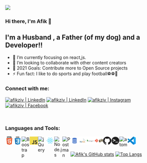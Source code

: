 ![](https://komarev.com/ghpvc/?username=afikziv)

### Hi there, I'm Afik  👋


## I'm a Husband , a Father (of my dog) and a Developer!!

- 🌱 I’m currently focusing on react,js.
- 👯 I’m looking to collaborate with other content creators
- 🥅 2021 Goals: Contribute more to Open Source projects
- ⚡ Fun fact: I like to do sports and play football⚽️⚽️🚩

### Connect with me:

[<img align="center" alt="afikziv | LinkedIn" width="22px" src="https://cdn.jsdelivr.net/npm/simple-icons@v3/icons/gmail.svg" />][gmail]
[<img align="center" alt="afikziv | LinkedIn" width="22px" src="https://cdn.jsdelivr.net/npm/simple-icons@v3/icons/linkedin.svg" />][linkedin]
[<img align="center" alt="afikziv | Instagram" width="22px" src="https://cdn.jsdelivr.net/npm/simple-icons@v3/icons/instagram.svg" />][instagram]
[<img align="center" alt="afikziv | Facebook" width="22px" src="https://cdn.jsdelivr.net/npm/simple-icons@v3/icons/facebook.svg" />][facebook]

<br />

### Languages and Tools:

<img align="left" alt="HTML5" width="26px" src="https://raw.githubusercontent.com/github/explore/80688e429a7d4ef2fca1e82350fe8e3517d3494d/topics/html/html.png"/>

<img align="left" alt="CSS3" width="26px" src="https://raw.githubusercontent.com/github/explore/80688e429a7d4ef2fca1e82350fe8e3517d3494d/topics/css/css.png">

<img align="left" alt="Boostrap" width="26px" src="https://cdn.icon-icons.com/icons2/2415/PNG/512/bootstrap_plain_logo_icon_146619.png">

<img align="left" alt="JavaScript" width="26px" src="https://raw.githubusercontent.com/github/explore/80688e429a7d4ef2fca1e82350fe8e3517d3494d/topics/javascript/javascript.png"/>

<img align="left" alt="jQuery" width="26px" src="https://cdn.icon-icons.com/icons2/2415/PNG/512/jquery_original_wordmark_logo_icon_146447.png"/>


<img align="left" alt="React" width="26px" src="https://raw.githubusercontent.com/github/explore/80688e429a7d4ef2fca1e82350fe8e3517d3494d/topics/react/react.png" />

<img align="left" alt="Node.js" width="26px" src="https://cdn4.iconfinder.com/data/icons/logos-3/456/nodejs-new-pantone-black-1024.png" />

<img align="left" alt="Postman" width="26px" src="https://symbols.getvecta.com/stencil_92/21_postman-icon.fddaf8a27f.svg" />

<img align="left" alt="SQL" width="26px" src="https://raw.githubusercontent.com/github/explore/80688e429a7d4ef2fca1e82350fe8e3517d3494d/topics/sql/sql.png" />

<img align="left" alt="MySQL" width="26px" src="https://raw.githubusercontent.com/github/explore/80688e429a7d4ef2fca1e82350fe8e3517d3494d/topics/mysql/mysql.png"/>

<img align="left" alt="MongoDB" width="26px" src="https://raw.githubusercontent.com/github/explore/80688e429a7d4ef2fca1e82350fe8e3517d3494d/topics/mongodb/mongodb.png"/>

<img align="left" alt="Git" width="26px" src="https://raw.githubusercontent.com/github/explore/80688e429a7d4ef2fca1e82350fe8e3517d3494d/topics/git/git.png" />

<img align="left" alt="GitHub" width="26px" src="https://raw.githubusercontent.com/github/explore/78df643247d429f6cc873026c0622819ad797942/topics/github/github.png" />

<img align="left" alt="Terminal" width="26px" src="https://raw.githubusercontent.com/github/explore/80688e429a7d4ef2fca1e82350fe8e3517d3494d/topics/terminal/terminal.png" />

<img align="left" alt="atom" width="26px" src="https://cdn.icon-icons.com/icons2/1495/PNG/512/atom_103345.png">

<img align="left" alt="Visual Studio Code" width="26px" src="https://raw.githubusercontent.com/github/explore/80688e429a7d4ef2fca1e82350fe8e3517d3494d/topics/visual-studio-code/visual-studio-code.png">
<br />
<br />
  
[![Afik's GitHub stats](https://github-readme-stats.vercel.app/api?username=afikziv)](https://github.com/afikziv/github-readme-stats)
[![Top Langs](https://github-readme-stats.vercel.app/api/top-langs/?username=afikziv)](https://github.com/afikziv/github-readme-stats)


[gmail]: mailto:afikziv@gmai.com?subject=[GitHub]%20Source%20
[instagram]: https://www.instagram.com/afikziv/
[linkedin]: https://www.linkedin.com/in/afikziv/
[facebook]: https://www.facebook.com/afikziv
